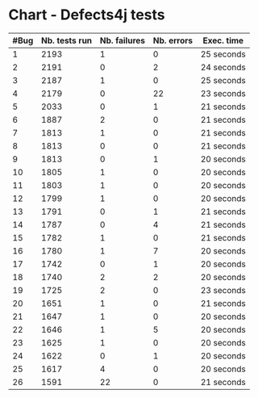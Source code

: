 # Chart - Defects4j tests
| #Bug | Nb. tests run | Nb. failures | Nb. errors | Exec. time |
|------|---------------|--------------|------------|------------|
| 1 | 2193 | 1 | 0 |  25 seconds |
| 2 | 2191 | 0 | 2 |  24 seconds |
| 3 | 2187 | 1 | 0 |  25 seconds |
| 4 | 2179 | 0 | 22 |  23 seconds |
| 5 | 2033 | 0 | 1 |  21 seconds |
| 6 | 1887 | 2 | 0 |  21 seconds |
| 7 | 1813 | 1 | 0 |  21 seconds |
| 8 | 1813 | 0 | 0 |  21 seconds |
| 9 | 1813 | 0 | 1 |  20 seconds |
| 10 | 1805 | 1 | 0 |  20 seconds |
| 11 | 1803 | 1 | 0 |  20 seconds |
| 12 | 1799 | 1 | 0 |  20 seconds |
| 13 | 1791 | 0 | 1 |  21 seconds |
| 14 | 1787 | 0 | 4 |  21 seconds |
| 15 | 1782 | 1 | 0 |  21 seconds |
| 16 | 1780 | 1 | 7 |  20 seconds |
| 17 | 1742 | 0 | 1 |  20 seconds |
| 18 | 1740 | 2 | 2 |  20 seconds |
| 19 | 1725 | 2 | 0 |  23 seconds |
| 20 | 1651 | 1 | 0 |  21 seconds |
| 21 | 1647 | 1 | 0 |  20 seconds |
| 22 | 1646 | 1 | 5 |  20 seconds |
| 23 | 1625 | 1 | 0 |  20 seconds |
| 24 | 1622 | 0 | 1 |  20 seconds |
| 25 | 1617 | 4 | 0 |  20 seconds |
| 26 | 1591 | 22 | 0 |  21 seconds |
